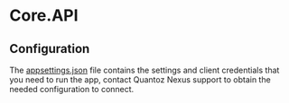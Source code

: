 # Core.API

## Configuration
The [appsettings.json](appsettings.json) file contains the settings and client credentials that you need to run the app, contact Quantoz Nexus support to obtain the needed configuration to connect.
